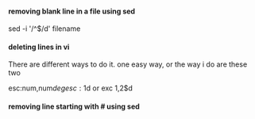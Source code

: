 #### removing blank line in a file using sed

sed -i '/^$/d' filename

####  deleting lines in vi 

There are different ways to do it. one easy way, or the way i do are these two


esc:num,num$d
eg esc :1$d or exc 1,2$d

#### removing line starting with # using sed
